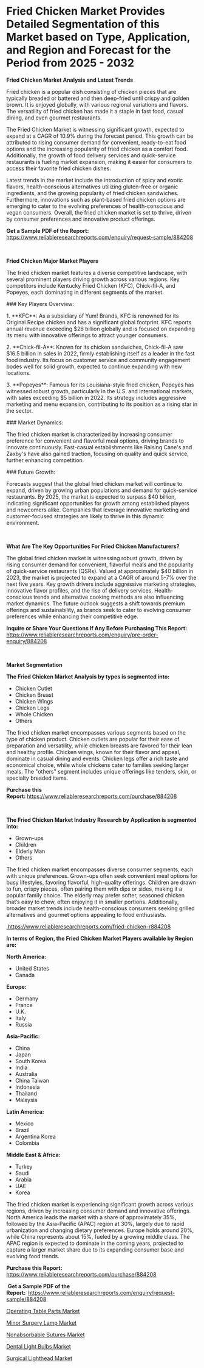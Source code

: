 <p><h1>Fried Chicken Market Provides Detailed Segmentation of this Market based on Type, Application, and Region and Forecast for the Period from 2025 - 2032</h1></p><p><strong>Fried Chicken Market Analysis and Latest Trends</strong></p>
<p><p>Fried chicken is a popular dish consisting of chicken pieces that are typically breaded or battered and then deep-fried until crispy and golden brown. It is enjoyed globally, with various regional variations and flavors. The versatility of fried chicken has made it a staple in fast food, casual dining, and even gourmet restaurants.</p><p>The Fried Chicken Market is witnessing significant growth, expected to expand at a CAGR of 10.9% during the forecast period. This growth can be attributed to rising consumer demand for convenient, ready-to-eat food options and the increasing popularity of fried chicken as a comfort food. Additionally, the growth of food delivery services and quick-service restaurants is fueling market expansion, making it easier for consumers to access their favorite fried chicken dishes.</p><p>Latest trends in the market include the introduction of spicy and exotic flavors, health-conscious alternatives utilizing gluten-free or organic ingredients, and the growing popularity of fried chicken sandwiches. Furthermore, innovations such as plant-based fried chicken options are emerging to cater to the evolving preferences of health-conscious and vegan consumers. Overall, the fried chicken market is set to thrive, driven by consumer preferences and innovative product offerings.</p></p>
<p><strong>Get a Sample PDF of the Report:&nbsp;</strong> <a href="https://www.reliableresearchreports.com/enquiry/request-sample/884208?utm_campaign=3025&utm_medium=2&utm_source=Github&utm_content=ia&utm_term=07042025&utm_id=fried-chicken">https://www.reliableresearchreports.com/enquiry/request-sample/884208</a></p>
<p>&nbsp;</p>
<p><strong>Fried Chicken Major Market Players</strong></p>
<p><p>The fried chicken market features a diverse competitive landscape, with several prominent players driving growth across various regions. Key competitors include Kentucky Fried Chicken (KFC), Chick-fil-A, and Popeyes, each dominating in different segments of the market. </p><p>### Key Players Overview:</p><p>1. **KFC**: As a subsidiary of Yum! Brands, KFC is renowned for its Original Recipe chicken and has a significant global footprint. KFC reports annual revenue exceeding $26 billion globally and is focused on expanding its menu with innovative offerings to attract younger consumers.</p><p>2. **Chick-fil-A**: Known for its chicken sandwiches, Chick-fil-A saw $16.5 billion in sales in 2022, firmly establishing itself as a leader in the fast food industry. Its focus on customer service and community engagement bodes well for solid growth, expected to continue expanding with new locations.</p><p>3. **Popeyes**: Famous for its Louisiana-style fried chicken, Popeyes has witnessed robust growth, particularly in the U.S. and international markets, with sales exceeding $5 billion in 2022. Its strategy includes aggressive marketing and menu expansion, contributing to its position as a rising star in the sector.</p><p>### Market Dynamics:</p><p>The fried chicken market is characterized by increasing consumer preference for convenient and flavorful meal options, driving brands to innovate continuously. Fast-casual establishments like Raising Cane's and Zaxby's have also gained traction, focusing on quality and quick service, further enhancing competition.</p><p>### Future Growth:</p><p>Forecasts suggest that the global fried chicken market will continue to expand, driven by growing urban populations and demand for quick-service restaurants. By 2025, the market is expected to surpass $40 billion, indicating significant opportunities for growth among established players and newcomers alike. Companies that leverage innovative marketing and customer-focused strategies are likely to thrive in this dynamic environment.</p></p>
<p>&nbsp;</p>
<p><strong>What Are The Key Opportunities For Fried Chicken Manufacturers?</strong></p>
<p><p>The global fried chicken market is witnessing robust growth, driven by rising consumer demand for convenient, flavorful meals and the popularity of quick-service restaurants (QSRs). Valued at approximately $40 billion in 2023, the market is projected to expand at a CAGR of around 5-7% over the next five years. Key growth drivers include aggressive marketing strategies, innovative flavor profiles, and the rise of delivery services. Health-conscious trends and alternative cooking methods are also influencing market dynamics. The future outlook suggests a shift towards premium offerings and sustainability, as brands seek to cater to evolving consumer preferences while enhancing their competitive edge.</p></p>
<p><strong>Inquire or Share Your Questions If Any Before Purchasing This Report:</strong> <a href="https://www.reliableresearchreports.com/enquiry/pre-order-enquiry/884208?utm_campaign=3025&utm_medium=2&utm_source=Github&utm_content=ia&utm_term=07042025&utm_id=fried-chicken">https://www.reliableresearchreports.com/enquiry/pre-order-enquiry/884208</a></p>
<p>&nbsp;</p>
<p><strong>Market Segmentation</strong></p>
<p><strong>The Fried Chicken Market Analysis by types is segmented into:</strong></p>
<p><ul><li>Chicken Cutlet</li><li>Chicken Breast</li><li>Chicken Wings</li><li>Chicken Legs</li><li>Whole Chicken</li><li>Others</li></ul></p>
<p><p>The fried chicken market encompasses various segments based on the type of chicken product. Chicken cutlets are popular for their ease of preparation and versatility, while chicken breasts are favored for their lean and healthy profile. Chicken wings, known for their flavor and appeal, dominate in casual dining and events. Chicken legs offer a rich taste and economical choice, while whole chickens cater to families seeking larger meals. The "others" segment includes unique offerings like tenders, skin, or specialty breaded items.</p></p>
<p><strong>Purchase this Report:&nbsp;</strong><a href="https://www.reliableresearchreports.com/purchase/884208?utm_campaign=3025&utm_medium=2&utm_source=Github&utm_content=ia&utm_term=07042025&utm_id=fried-chicken">https://www.reliableresearchreports.com/purchase/884208</a></p>
<p>&nbsp;</p>
<p><strong>The Fried Chicken Market Industry Research by Application is segmented into:</strong></p>
<p><ul><li>Grown-ups</li><li>Children</li><li>Elderly Man</li><li>Others</li></ul></p>
<p><p>The fried chicken market encompasses diverse consumer segments, each with unique preferences. Grown-ups often seek convenient meal options for busy lifestyles, favoring flavorful, high-quality offerings. Children are drawn to fun, crispy pieces, often pairing them with dips or sides, making it a popular family choice. The elderly may prefer softer, seasoned chicken that’s easy to chew, often enjoying it in smaller portions. Additionally, broader market trends include health-conscious consumers seeking grilled alternatives and gourmet options appealing to food enthusiasts.</p></p>
<p><a href="https://www.reliableresearchreports.com/fried-chicken-r884208?utm_campaign=3025&utm_medium=2&utm_source=Github&utm_content=ia&utm_term=07042025&utm_id=fried-chicken">&nbsp;https://www.reliableresearchreports.com/fried-chicken-r884208</a></p>
<p><strong>In terms of Region, the Fried Chicken Market Players available by Region are:</strong></p>
<p>
    <p> <strong> North America: </strong>
        <ul>
            <li>United States</li>
            <li>Canada</li>
        </ul>
        </p> 
    <p> <strong> Europe: </strong>
        <ul>
            <li>Germany</li>
            <li>France</li>
            <li>U.K.</li>
            <li>Italy</li>
            <li>Russia</li>
        </ul>
        </p> 
    <p> <strong> Asia-Pacific: </strong>
        <ul>
            <li>China</li>
            <li>Japan</li>
            <li>South Korea</li>
            <li>India</li>
            <li>Australia</li>
            <li>China Taiwan</li>
            <li>Indonesia</li>
            <li>Thailand</li>
            <li>Malaysia</li>
        </ul>
        </p> 
    <p> <strong> Latin America: </strong>
        <ul>
            <li>Mexico</li>
            <li>Brazil</li>
            <li>Argentina Korea</li>
            <li>Colombia</li>
        </ul>
        </p> 
    <p> <strong> Middle East & Africa: </strong>
        <ul>
            <li>Turkey</li>
            <li>Saudi</li>
            <li>Arabia</li>
            <li>UAE</li>
            <li>Korea</li>
        </ul>
    </p>
    </p>
<p><p>The fried chicken market is experiencing significant growth across various regions, driven by increasing consumer demand and innovative offerings. North America leads the market with a share of approximately 35%, followed by the Asia-Pacific (APAC) region at 30%, largely due to rapid urbanization and changing dietary preferences. Europe holds around 20%, while China represents about 15%, fueled by a growing middle class. The APAC region is expected to dominate in the coming years, projected to capture a larger market share due to its expanding consumer base and evolving food trends.</p></p>
<p><strong>Purchase this Report: </strong><a href="https://www.reliableresearchreports.com/purchase/884208?utm_campaign=3025&utm_medium=2&utm_source=Github&utm_content=ia&utm_term=07042025&utm_id=fried-chicken">https://www.reliableresearchreports.com/purchase/884208</a></p>
<p>&nbsp;<strong>Get a Sample PDF of the Report:&nbsp;&nbsp;</strong><a href="https://www.reliableresearchreports.com/enquiry/request-sample/884208?utm_campaign=3025&utm_medium=2&utm_source=Github&utm_content=ia&utm_term=07042025&utm_id=fried-chicken">https://www.reliableresearchreports.com/enquiry/request-sample/884208</a></p>
<p><strong></strong></p>
<p><p><a href="https://www.linkedin.com/pulse/operating-table-parts-analysis-highlights-key-growth-2hi4c?utm_campaign=3025&utm_medium=2&utm_source=Github&utm_content=ia&utm_term=07042025&utm_id=fried-chicken">Operating Table Parts Market</a></p><p><a href="https://www.linkedin.com/pulse/forecasts-growth-opportunities-minor-surgery-lamp-industry-ty6ic?utm_campaign=3025&utm_medium=2&utm_source=Github&utm_content=ia&utm_term=07042025&utm_id=fried-chicken">Minor Surgery Lamp Market</a></p><p><a href="https://www.linkedin.com/pulse/nonabsorbable-sutures-market-analysis-industry-share-trends-revenue-altqc?utm_campaign=3025&utm_medium=2&utm_source=Github&utm_content=ia&utm_term=07042025&utm_id=fried-chicken">Nonabsorbable Sutures Market</a></p><p><a href="https://www.linkedin.com/pulse/forecast-of56-cagr-study-dental-light-bulbs-market-analysis-report-gk1tc?utm_campaign=3025&utm_medium=2&utm_source=Github&utm_content=ia&utm_term=07042025&utm_id=fried-chicken">Dental Light Bulbs Market</a></p><p><a href="https://www.linkedin.com/pulse/market-analysis-forsurgical-lighthead-marketwith-accurate-qwx0c?utm_campaign=3025&utm_medium=2&utm_source=Github&utm_content=ia&utm_term=07042025&utm_id=fried-chicken">Surgical Lighthead Market</a></p></p>